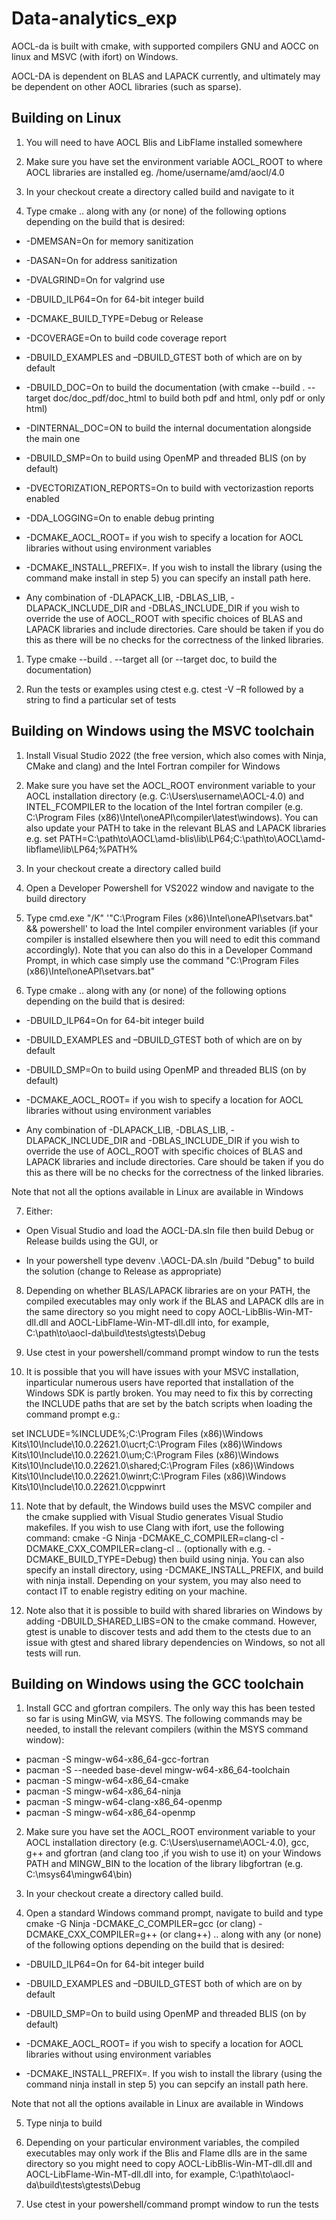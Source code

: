 # Data-analytics_exp

AOCL-da is built with cmake, with supported compilers GNU and AOCC on linux and MSVC (with ifort) on Windows. 

AOCL-DA is dependent on BLAS and LAPACK currently, and ultimately may be dependent on other AOCL libraries (such as sparse). 

## Building on Linux 

1. You will need to have AOCL Blis and LibFlame installed somewhere 

2. Make sure you have set the environment variable AOCL_ROOT to where AOCL libraries are installed eg. /home/username/amd/aocl/4.0

3. In your checkout create a directory called build and navigate to it 

4. Type cmake .. along with any (or none) of the following options depending on the build that is desired: 

* -DMEMSAN=On for memory sanitization

* -DASAN=On for address sanitization

* -DVALGRIND=On for valgrind use

* -DBUILD_ILP64=On for 64-bit integer build 

* -DCMAKE_BUILD_TYPE=Debug or Release 

* -DCOVERAGE=On to build code coverage report 

* -DBUILD_EXAMPLES and –DBUILD_GTEST both of which are on by default

* -DBUILD_DOC=On to build the documentation (with cmake --build . --target doc/doc_pdf/doc_html to build both pdf and html, only pdf or only html)

* -DINTERNAL_DOC=ON to build the internal documentation alongside the main one

* -DBUILD_SMP=On to build using OpenMP and threaded BLIS (on by default)

* -DVECTORIZATION_REPORTS=On to build with vectorizastion reports enabled

* -DDA_LOGGING=On to enable debug printing

* -DCMAKE_AOCL_ROOT=<path to AOCL> if you wish to specify a location for AOCL libraries without using environment variables

* -DCMAKE_INSTALL_PREFIX=<install path>. If you wish to install the library (using the command make install in step 5) you can specify an install path here.

* Any combination of -DLAPACK_LIB, -DBLAS_LIB, -DLAPACK_INCLUDE_DIR and -DBLAS_INCLUDE_DIR if you wish to override the use of AOCL_ROOT with specific choices of BLAS and LAPACK libraries and include directories. Care should be taken if you do this as there will be no checks for the correctness of the linked libraries.

1. Type cmake --build . --target all (or --target doc, to build the documentation)

2. Run the tests or examples using ctest e.g. ctest -V –R followed by a string to find a particular set of tests 

## Building on Windows using the MSVC toolchain

1. Install Visual Studio 2022 (the free version, which also comes with Ninja, CMake and clang) and the Intel Fortran compiler for Windows

2. Make sure you have set the AOCL_ROOT environment variable to your AOCL installation directory (e.g. C:\Users\username\AOCL-4.0) and INTEL_FCOMPILER to the location of the Intel fortran compiler (e.g. C:\Program Files (x86)\Intel\oneAPI\compiler\latest\windows). You can also update your PATH to take in the relevant BLAS and LAPACK libraries e.g.
set PATH=C:\path\to\AOCL\amd-blis\lib\LP64;C:\path\to\AOCL\amd-libflame\lib\LP64;%PATH%

3. In your checkout create a directory called build

4. Open a Developer Powershell for VS2022 window and navigate to the build directory 

5. Type cmd.exe "/K" '"C:\Program Files (x86)\Intel\oneAPI\setvars.bat" && powershell' to load the Intel compiler environment variables (if your compiler is installed elsewhere then you will need to edit this command accordingly). Note that you can also do this in a Developer Command Prompt, in which case simply use the command "C:\Program Files (x86)\Intel\oneAPI\setvars.bat"

6. Type cmake .. along with any (or none) of the following options depending on the build that is desired: 

* -DBUILD_ILP64=On for 64-bit integer build 

* -DBUILD_EXAMPLES and –DBUILD_GTEST both of which are on by default

* -DBUILD_SMP=On to build using OpenMP and threaded BLIS (on by default)

* -DCMAKE_AOCL_ROOT= <path to AOCL> if you wish to specify a location for AOCL libraries without using environment variables

* Any combination of -DLAPACK_LIB, -DBLAS_LIB, -DLAPACK_INCLUDE_DIR and -DBLAS_INCLUDE_DIR if you wish to override the use of AOCL_ROOT with specific choices of BLAS and LAPACK libraries and include directories. Care should be taken if you do this as there will be no checks for the correctness of the linked libraries.

Note that not all the options available in Linux are available in Windows

7. Either: 

* Open Visual Studio and load the AOCL-DA.sln file then build Debug or Release builds using the GUI, or 

* In your powershell type devenv .\AOCL-DA.sln /build "Debug" to build the solution (change to Release as appropriate) 

8. Depending on whether BLAS/LAPACK libraries are on your PATH, the compiled executables may only work if the BLAS and LAPACK dlls are in the same directory so you might need to copy AOCL-LibBlis-Win-MT-dll.dll and AOCL-LibFlame-Win-MT-dll.dll into, for example, C:\path\to\aocl-da\build\tests\gtests\Debug

9. Use ctest in your powershell/command prompt window to run the tests

10. It is possible that you will have issues with your MSVC installation, inparticular numerous users have reported that installation of the Windows SDK is partly broken. You may need to fix this by correcting the INCLUDE paths that are set by the batch scripts when loading the command prompt e.g.:

set INCLUDE=%INCLUDE%;C:\Program Files (x86)\Windows Kits\10\Include\10.0.22621.0\ucrt;C:\Program Files (x86)\Windows Kits\10\Include\10.0.22621.0\um;C:\Program Files (x86)\Windows Kits\10\Include\10.0.22621.0\shared;C:\Program Files (x86)\Windows Kits\10\Include\10.0.22621.0\winrt;C:\Program Files (x86)\Windows Kits\10\Include\10.0.22621.0\cppwinrt

11. Note that by default, the Windows build uses the MSVC compiler and the cmake supplied with Visual Studio generates Visual Studio makefiles. If you wish to use Clang with ifort, use the following command:
cmake -G Ninja -DCMAKE_C_COMPILER=clang-cl -DCMAKE_CXX_COMPILER=clang-cl ..
(optionally with e.g. -DCMAKE_BUILD_TYPE=Debug) then build using ninja. You can also specify an install directory, using -DCMAKE_INSTALL_PREFIX, and build with ninja install. Depending on your system, you may also need to contact IT to enable registry editing on your machine.

12. Note also that it is possible to build with shared libraries on Windows by adding -DBUILD_SHARED_LIBS=ON to the cmake command. However, gtest is unable to discover tests and add them to the ctests due to an issue with gtest and shared library dependencies on Windows, so not all tests will run.

## Building on Windows using the GCC toolchain

1. Install GCC and gfortran compilers. The only way this has been tested so far is using MinGW, via MSYS. The following commands may be needed, to install the relevant compilers (within the MSYS command window):

* pacman -S mingw-w64-x86_64-gcc-fortran
* pacman -S --needed base-devel mingw-w64-x86_64-toolchain
* pacman -S mingw-w64-x86_64-cmake
* pacman -S mingw-w64-x86_64-ninja
* pacman -S mingw-w64-clang-x86_64-openmp
* pacman -S mingw-w64-x86_64-openmp

2. Make sure you have set the AOCL_ROOT environment variable to your AOCL installation directory (e.g. C:\Users\username\AOCL-4.0), gcc, g++ and gfortran (and clang too ,if you wish to use it) on your Windows PATH and MINGW_BIN to the location of the library libgfortran (e.g. C:\msys64\mingw64\bin)

3. In your checkout create a directory called build.

4. Open a standard Windows command prompt, navigate to build and type cmake -G Ninja -DCMAKE_C_COMPILER=gcc (or clang) -DCMAKE_CXX_COMPILER=g++ (or clang++) .. along with any (or none) of the following options depending on the build that is desired: 

* -DBUILD_ILP64=On for 64-bit integer build 

* -DBUILD_EXAMPLES and –DBUILD_GTEST both of which are on by default

* -DBUILD_SMP=On to build using OpenMP and threaded BLIS (on by default)

* -DCMAKE_AOCL_ROOT= <path to AOCL> if you wish to specify a location for AOCL libraries without using environment variables

* -DCMAKE_INSTALL_PREFIX=<install path>. If you wish to install the library (using the command ninja install in step 5) you can sepcify an install path here.

Note that not all the options available in Linux are available in Windows

5. Type ninja to build

6. Depending on your particular environment variables, the compiled executables may only work if the Blis and Flame dlls are in the same directory so you might need to copy AOCL-LibBlis-Win-MT-dll.dll and AOCL-LibFlame-Win-MT-dll.dll into, for example, C:\path\to\aocl-da\build\tests\gtests\Debug

7. Use ctest in your powershell/command prompt window to run the tests